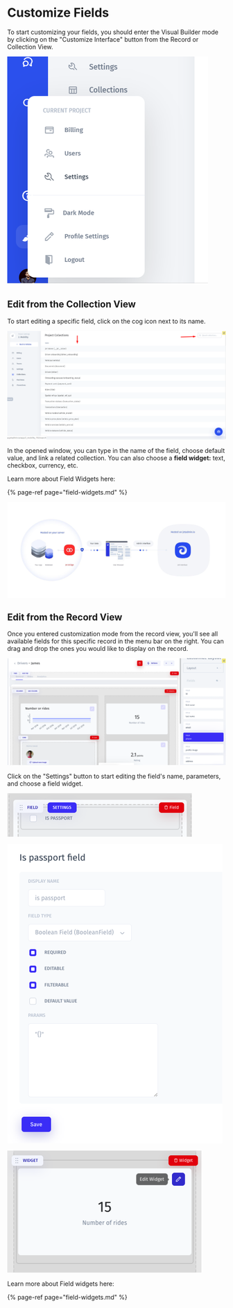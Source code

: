 # Customize Fields

To start customizing your fields, you should enter the Visual Builder mode by clicking on the "Customize Interface" button from the Record or Collection View. 

![](../../.gitbook/assets/image%20%28175%29.png)

## Edit from the Collection View

To start editing a specific field, click on the cog icon next to its name. 

![](../../.gitbook/assets/image%20%28203%29.png)

In the opened window, you can type in the name of the field, choose default value, and link a related collection. You can also choose a **field widget:** text, checkbox, currency, etc.

Learn more about Field Widgets here:

{% page-ref page="field-widgets.md" %}

![](../../.gitbook/assets/image%20%28200%29.png)

## Edit from the Record View

Once you entered customization mode from the record view, you'll see all available fields for this specific record in the menu bar on the right. You can drag and drop the ones you would like to display on the record. 

![](../../.gitbook/assets/snimok-ekrana-2019-07-26-v-12.08.23.png)

Click on the "Settings" button to start editing the field's name, parameters, and choose a field widget. 

![](../../.gitbook/assets/snimok-ekrana-2019-07-26-v-12.27.25.png)

![](../../.gitbook/assets/snimok-ekrana-2019-07-26-v-12.29.16.png)

![](../../.gitbook/assets/snimok-ekrana-2019-07-26-v-12.28.11.png)

Learn more about Field widgets here:

{% page-ref page="field-widgets.md" %}






